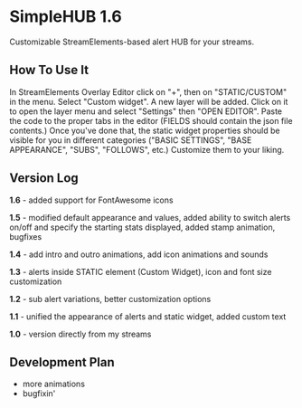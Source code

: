 # SimpleHUB 1.6
Customizable StreamElements-based alert HUB for your streams. 

## How To Use It
In StreamElements Overlay Editor click on "+", then on "STATIC/CUSTOM" in the menu. Select "Custom widget". A new layer will be added. Click on it to open the layer menu and select  "Settings" then "OPEN EDITOR". Paste the code to the proper tabs in the editor (FIELDS should contain the json file contents.) Once you've done that, the static widget properties should be visible for you in different categories ("BASIC SETTINGS", "BASE APPEARANCE", "SUBS", "FOLLOWS", etc.) Customize them to your liking.

## Version Log
**1.6** - added support for FontAwesome icons

**1.5** - modified default appearance and values, added ability to switch alerts on/off and specify the starting stats displayed, added stamp animation, bugfixes

**1.4** - add intro and outro animations, add icon animations and sounds

**1.3** - alerts inside STATIC element (Custom Widget), icon and font size customization

**1.2** - sub alert variations, better customization options

**1.1** - unified the appearance of alerts and static widget, added custom text

**1.0** - version directly from my streams



## Development Plan
* more animations
* bugfixin'
